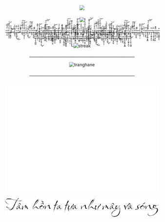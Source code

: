  
<h2 align="center">
  <img src="itsmemyselfandi.png" />
</h2>
<!--- 
 font from: https://www.font-generator.com/fonts/Daniel/?size=46&bg=none&color=f7941d-
-->
<!--- 
 edit by huvinhne  
-->

<p align="center">
  <img src="loading.gif" />
</p>
<p align = "center">
  _̶̖̘̠̪̇͒́̃͆͝_̷̛̫͈̺̤̬̞̖̦͑̑́̌̔̒͝_̴̡̥͔͚̭̼̗̈́̉̑_̷̬͍͌̀́́͑͝͠_̸̹̺̱̹̽́̋̓ͅ_̵͈̯̱͍̺̺̗̈́̿͜͜_̴̺̤͊́͒͐_̸̡̛͛̐̀̚͝_̷̟̲̲̘̇̽́̈͛̐̌͑͠_̵̨̰̹̺̖̙̩̄̄͂̍̌̀̃̋͝ͅ_̴̯̘̒̉̍̔ͅ_̸̠͙̖̰̭͆̈͜͝͝ͅ_̵̥̋̿̀͛͗́͠ͅ_̷̛̮̲͎̗̊̈͐̽̾͌_̶̧̢̺͙̯̫̖̆̚_̶̠̻̫̣́͋_̷̧͈̬͖̦̦̒́̇̌̂̐ͅ_̸̢̛̛̛͈͉̊̾̾̋͝_̵̞̟͕̗͎͂́͐͘_̴̩̜̗͙̯̙͑͆_̶̨͓͈̰̩̝̻͙̟͇͒̊́̉̕_̵͍̙̙́̓̂͗̒̈́̈͠͝_̶͉̘̞̦͚̥̣̭̫̦̈̃_̴̢̨͕͕͙̖͔̘̳̅͛_̵͎͈̗͉̭̤͙̠͎̯̍̈́_̶̭̺͍̠͉̫̉̏̽_̵̧̘̝͚̤͇̩̙̞͒_̶͈̟̠̥͉͇͖̑_̵̘̦̗́͊̍̈́̍_̸̝̞̘̱̝̿͗̃̽͘_̴̨̲̪͙̭͉̖̞̔̏͜ͅ_̷̼̬̊̆̆̋_̷̤̅̋͛̾̓̅̔̏̈͠_̵̡͎̠͎̅̐̒̂̎̑̀͠_̷̜̪̊́̊̑͑̎́̈̅̚_̵͉̓̈́_̴͇͇̻̺̪͙̮̉́͐̓_̵̢͖͇͕̙̯̈́̓̿̆̈̈̈́̎͝_̴̲̏̂̏̎̏͛̍̆̕_̵̛̪͓͐́̄̔̎͑_̷̲̹̫̫̯̤̬̾̋_̸͈̞̍́͒̊͆̈́̓̒̐͘_̴̧̨̨̙̲̺̠̺̋́ͅ_̸̧̧̛̱͚̭͚͚̭͈̬̎̿͝_̸̙̬͙͕̘̀̓̈́̍̐̈́͌̕͝͝_̷̢̹͔͍̤̣̙̀_̵̨̪͎͕̘̖̱̖̥̄͛̉̽̉͜͝_̵̢͇̇͗͑͂̍̿͝_̶̘̝̝͇̜͚̊̾́͐̎̃̅͛͒͜_̶̧̬͋̐̽̉͆̉̀̆̀͝_̶̭̘̺̳̜́͆_̶̫͇̼͆̐͜_̵̮̯̗̺̹͎͊̈̓̓̈_̷̭̗̯͍̦͖̯́̓̊͒̈́̀_̶̖̘̠̪̇͒́̃͆͝_̷̛̫͈̺̤̬̞̖̦͑̑́̌̔̒͝_̴̡̥͔͚̭̼̗̈́̉̑_̷̬͍͌̀́́͑͝͠_̸̹̺̱̹̽́̋̓ͅ_̵͈̯̱͍̺̺̗̈́̿͜͜_̴̺̤͊́͒͐_̸̡̛͛̐̀̚͝_̷̟̲̲̘̇̽́̈͛̐̌͑͠_̵̨̰̹̺̖̙̩̄̄͂̍̌̀̃̋͝ͅ_̴̯̘̒̉̍̔ͅ_̸̠͙̖̰̭͆̈͜͝͝ͅ_̵̥̋̿̀͛͗́͠ͅ_̷̛̮̲͎̗̊̈͐̽̾͌_̶̧̢̺͙̯̫̖̆̚_̶̠̻̫̣́͋_̷̧͈̬͖̦̦̒́̇̌̂̐ͅ_̸̢̛̛̛͈͉̊̾̾̋͝_̵̞̟͕̗͎͂́͐͘_̴̩̜̗͙̯̙͑͆_̶̨͓͈̰̩̝̻͙̟͇͒̊́̉̕_̵͍̙̙́̓̂͗̒̈́̈͠͝_̶͉̘̞̦͚̥̣̭̫̦̈̃_̴̢̨͕͕͙̖͔̘̳̅͛_̵͎͈̗͉̭̤͙̠͎̯̍̈́_̶̭̺͍̠͉̫̉̏̽_̵̧̘̝͚̤͇̩̙̞͒_̶͈̟̠̥͉͇͖̑_̵̘̦̗́͊̍̈́̍_̸̝̞̘̱̝̿͗̃̽͘_̴̨̲̪͙̭͉̖̞̔̏͜ͅ_̷̼̬̊̆̆̋_̷̤̅̋͛̾̓̅̔̏̈͠_̵̡͎̠͎̅̐̒̂̎̑̀͠_̷̜̪̊́̊̑͑̎́̈̅̚_̵͉̓̈́_̴͇͇̻̺̪͙̮̉́͐̓_̵̢͖͇͕̙̯̈́̓̿̆̈̈̈́̎͝_̴̲̏̂̏̎̏͛̍̆̕_̵̛̪͓͐́̄̔̎͑_̷̲̹̫̫̯̤̬̾̋_̸͈̞̍́͒̊͆̈́̓̒̐͘_̴̧̨̨̙̲̺̠̺̋́ͅ_̸̧̧̛̱͚̭͚͚̭͈̬̎̿͝_̸̙̬͙͕̘̀̓̈́̍̐̈́͌̕͝͝_̷̢̹͔͍̤̣̙̀_̵̨̪͎͕̘̖̱̖̥̄͛̉̽̉͜͝_̵̢͇̇͗͑͂̍̿͝_̶̘̝̝͇̜͚̊̾́͐̎̃̅͛͒͜_̶̧̬͋̐̽̉͆̉̀̆̀͝_̶̭̘̺̳̜́͆_̶̫͇̼͆̐͜_̵̮̯̗̺̹͎͊̈̓̓̈_̷̭̗̯͍̦͖̯́̓̊͒̈́̀_̶̖̘̠̪̇͒́̃͆͝_̷̛̫͈̺̤̬̞̖̦͑̑́̌̔̒͝_̴̡̥͔͚̭̼̗̈́̉̑_̷̬͍͌̀́́͑͝͠_̸̹̺̱̹̽́̋̓ͅ_̵͈̯̱͍̺̺̗̈́̿͜͜_̴̺̤͊́͒͐_̸̡̛͛̐̀̚͝_̷̟̲̲̘̇̽́̈͛̐̌͑͠_̵̨̰̹̺̖̙̩̄̄͂̍̌̀̃̋͝ͅ_̴̯̘̒̉̍̔ͅ_̸̠͙̖̰̭͆̈͜͝͝ͅ_̵̥̋̿̀͛͗́͠ͅ_̷̛̮̲͎̗̊̈͐̽̾͌_̶̧̢̺͙̯̫̖̆̚_̶̠̻̫̣́͋_̷̧͈̬͖̦̦̒́̇̌̂̐ͅ_̸̢̛̛̛͈͉̊̾̾̋͝_̵̞̟͕̗͎͂́͐͘_̴̩̜̗͙̯̙͑͆_̶̨͓͈̰̩̝̻͙̟͇͒̊́̉̕_̵͍̙̙́̓̂͗̒̈́̈͠͝_̶͉̘̞̦͚̥̣̭̫̦̈̃_̴̢̨͕͕͙̖͔̘̳̅͛
</p>
<p align="center" href="streak">
  <img src="https://streak-stats.demolab.com/?user=tranghane&theme=gruvbox_duo&hide_border=true" width = "500" alt="streak"/>
</p>
<p align = "center">
  ______________________________________________________
</p>

<p align="center"> <img src="https://github-readme-stats.vercel.app/api?username=tranghane&show_icons=true&theme=flag-india&hide_border=true&custom_title=Numbers" alt="tranghane" />
  </p>
  
<p align = "center">
  ______________________________________________________
</p>
<h2 align="center">
  <img src="metrics.plugin.isocalendar.fullyear.svg" />
</h2>
<p align="center">
  <img src="quote1.png" />
</p>















